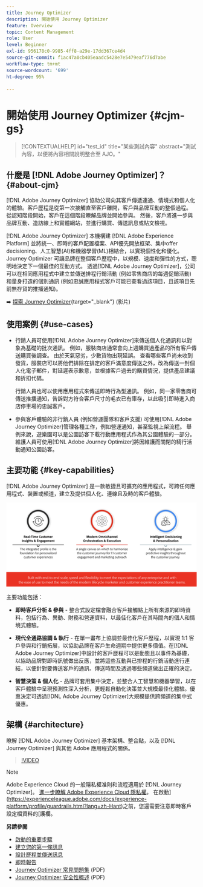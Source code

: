 ```yaml
---
title: Journey Optimizer
description: 開始使用 Journey Optimizer
feature: Overview
topic: Content Management
role: User
level: Beginner
exl-id: 956178c0-9985-4ff8-a29e-17dd367ce4d4
source-git-commit: f1ac47a0cb405eaadc5428e7e5479eaf776d7abe
workflow-type: tm+mt
source-wordcount: '699'
ht-degree: 95%

---
```


# 開始使用 Journey Optimizer {#cjm-gs}

>[!CONTEXTUALHELP]
>id="test_id"
>title="某些測試內容"
>abstract="測試內容，以便將內容相關說明整合至 AJO。"

## 什麼是 [!DNL Adobe Journey Optimizer]？{#about-cjm}

[!DNL Adobe Journey Optimizer] 協助公司向其客戶傳遞連通、情境式和個人化的體驗。客戶歷程是從第一次接觸直至客戶離開，客戶與品牌互動的整個過程。 從認知階段開始，客戶在這個階段瞭解品牌並開始參與。 然後，客戶將進一步與品牌互動、造訪線上和實體網站，並進行購買、傳送訊息或貼文檢視。

[!DNL Adobe Journey Optimizer] 本機構建 [!DNL Adobe Experience Platform] 並將統一、即時的客戶配置檔案、API優先開放框架、集中offer decisioning、人工智慧(AI)和機器學習(ML)相結合，以實現個性化和優化。 Journey Optimizer 可讓品牌在整個客戶歷程中，以規模、速度和彈性的方式，聰明地決定下一個最佳的互動方式。 透過[!DNL Adobe Journey Optimizer]，公司可以在相同應用程式中建立並傳送排程行銷活動 (例如零售商店的每週促銷活動) 和量身打造的個別通訊 (例如忠誠應用程式客戶可能已查看過該項目，且該項目先前無存貨的推播通知)。

➡️ [探索 Journey Optimizer](https://experienceleague.adobe.com/docs/journey-optimizer-learn/tutorials/introduction-to-journey-optimizer/introduction.html?lang=zh-Hant){target=&quot;_blank&quot;} (影片)


## 使用案例 {#use-cases}

* 行銷人員可使用[!DNL Adobe Journey Optimizer]來傳送個人化通訊和以對象為基礎的批次通訊。 例如，服裝商店通常會向上週購買過產品的所有客戶傳送購買後調查。 由於天氣惡劣，少數貨物出現延誤。 查看哪些客戶尚未收到發貨，服裝店可以將他們排除在排定的客戶滿意度傳送之外，改為傳送一封個人化電子郵件，對延遲表示歉意，並根據客戶過去的購買情況，提供產品建議和折扣代碼。

   行銷人員也可以使用應用程式來傳送即時行為型通訊。 例如，同一家零售商可傳送推播通知，告訴對方符合客戶尺寸的毛衣已有庫存，以此吸引即時進入商店停車場的忠誠客戶。

* 參與客戶體驗的非行銷人員 (例如營運團隊和客戶支援) 可使用[!DNL Adobe Journey Optimizer]管理各種工作，例如營運通知，甚至監視上架流程。 舉例來說，遊樂園可以是公園訪客下載行動應用程式作為其公園體驗的一部分。 維護人員可使用[!DNL Adobe Journey Optimizer]將因維護而關閉的騎行活動通知公園訪客。

## 主要功能 {#key-capabilities}

[!DNL Adobe Journey Optimizer] 是一款敏捷且可擴充的應用程式，可跨任何應用程式、裝置或頻道，建立及提供個人化、連線且及時的客戶體驗。

![](assets/ajo-capabilities.png)

主要功能包括：

* **即時客戶分析 &amp; 參與** - 整合式設定檔會融合客戶接觸點上所有來源的即時資料，包括行為、異動、財務和營運資料，以最佳化客戶在其時間內的個人和情境式體驗。

* **現代全通路協調 &amp; 執行** - 在單一畫布上協調並最佳化客戶歷程，以實現 1:1 客戶參與和行銷拓展，以協助品牌在客戶生命週期中提供更多價值。在[!DNL Adobe Journey Optimizer]中設計的客戶歷程可以是動態且以事件為基礎，以協助品牌對即時訊號做出反應，並將這些互動與已排程的行銷活動進行連結，以便針對要傳送客戶的通訊、傳送時間及透過哪些頻道做出正確的決定。

* **智慧決策 &amp; 個人化** - 品牌可套用集中決定，並整合人工智慧和機器學習，以在客戶體驗中呈現預測性深入分析，更輕鬆自動化決策並大規模最佳化體驗。優惠決定可透過[!DNL Adobe Journey Optimizer]大規模提供跨頻道的集中式優惠。

## 架構 {#architecture}

瞭解 [!DNL Adobe Journey Optimizer] 基本架構、整合點，以及 [!DNL Journey Optimizer] 與其他 Adobe 應用程式的關係。

>[!VIDEO](https://video.tv.adobe.com/v/334205?quality=12)


>[!NOTE]
>
> Adobe Experience Cloud 的一般隱私權准則和流程適用於 [!DNL Journey Optimizer]。 [進一步瞭解 Adobe Experience Cloud 隱私權](https://www.adobe.com/tw/privacy/experience-cloud.html)。
> 在啟動](https://experienceleague.adobe.com/docs/experience-platform/profile/guardrails.html?lang=zh-Hant)之前，您還需要注意即時客戶設定檔資料的[護欄。


**另請參閱**

* [啟動的重要步驟](quick-start.md)
* [建立您的第一條訊息](../messages/get-started-content.md)
* [設計歷程並傳送訊息](../building-journeys/journey-gs.md)
* [即時報告](../reports/live-report.md)
* [Journey Optimizer 常見問題集](assets/do-not-localize/AJO-FAQ.pdf) (PDF)
* [Journey Optimizer 安全性概述](https://www.adobe.com/content/dam/cc/en/security/pdfs/AJO_SecurityOverview.pdf) (PDF)
